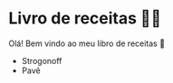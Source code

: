 # Livro de receitas :man_cook:

Olá! Bem vindo ao meu libro de receitas :hamburger:

* Strogonoff
* Pavê
